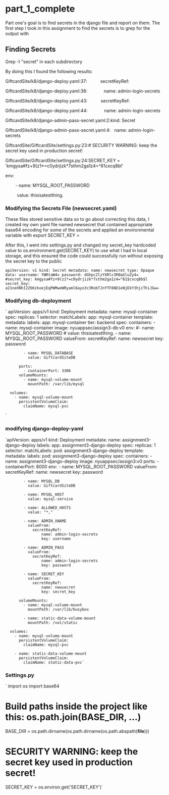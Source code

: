 # part_1_complete
Part one's goal is to find secrets in the django file and report on them. 
The first step I took in this assignment to find the secrets is to grep for the output with  

## Finding Secrets ## 
Grep -I "secret" in each subdirectory 

By doing this I found the following results: 

 
GiftcardSite/k8/django-deploy.yaml:37:                secretKeyRef: 

GiftcardSite/k8/django-deploy.yaml:38:                    name: admin-login-secrets 

GiftcardSite/k8/django-deploy.yaml:43:                secretKeyRef: 

GiftcardSite/k8/django-deploy.yaml:44:                    name: admin-login-secrets 

GiftcardSite/k8/django-admin-pass-secret.yaml:2:kind: Secret 

GiftcardSite/k8/django-admin-pass-secret.yaml:4:    name: admin-login-secrets 

GiftcardSite/GiftcardSite/settings.py:23:# SECURITY WARNING: keep the secret key used in production secret! 

GiftcardSite/GiftcardSite/settings.py:24:SECRET_KEY = 'kmgysa#fz+9(z1*=c0ydrjizk*7sthm2ga1z4=^61$cxcq8b$l' 

env: 

            - name: MYSQL_ROOT_PASSWORD 

              value: thisisatestthing. 
             
### Modifying the Secrets File (newsecret.yaml) ###
These files stored sensitive data so to go about correcting this data, I created my own yaml file named newsecret that contained appropriate base64 encoding for some of the secrets and applied an environmental variable with export SECRET_KEY = <value> 

After this, I went into settings.py and changed my secret_key hardcoded value to os.environment.get(SECRET_KEY) to use what I had in local storage, and this ensured the code could successfully run without exposing the secret key to the public 

` apiVersion: v1
kind: Secret
metadata:
    name: newsecret
type: Opaque
data:
    username: YWRtaW4=
    password: dGhpc2lzYXRlc3R0aGluZy4=
    #secret_key: kmgysa#fz+9(z1*=c0ydrjizk*7sthm2ga1z4=^61$cxcq8b$l
    secret_key: a21neXNhI2Z6KzkoejEqPWMweWRyaml6ayo3c3RobTJnYTF6ND1eNjEkY3hjcThiJGw=
    `
    
### Modifying db-deployment ###
`
apiVersion: apps/v1
kind: Deployment
metadata:
  name: mysql-container
spec:
  replicas: 1
  selector:
    matchLabels:
      app: mysql-container
  template:
    metadata:
      labels:
        app: mysql-container
        tier: backend
    spec:
      containers:
        - name: mysql-container
          image: nyuappsec/assign3-db:v0
          env:
            #- name: MYSQL_ROOT_PASSWORD
            #  value: thisisatestthing.
            - name: MYSQL_ROOT_PASSWORD 
              valueFrom:
                secretKeyRef:
                  name: newsecret
                  key: password

            - name: MYSQL_DATABASE
              value: GiftcardSiteDB

          ports:
            - containerPort: 3306
          volumeMounts:
            - name: mysql-volume-mount
              mountPath: /var/lib/mysql

      volumes:
        - name: mysql-volume-mount
          persistentVolumeClaim:
            claimName: mysql-pvc
   `
   
  ### modifying django-deploy-yaml ###
  `apiVersion: apps/v1
kind: Deployment
metadata:
  name: assignment3-django-deploy
  labels:
    app: assignment3-django-deploy
spec:
  replicas: 1
  selector:
    matchLabels:
      pod: assignment3-django-deploy
  template:
    metadata:
      labels:
        pod: assignment3-django-deploy
    spec:
      containers:
        - name: assignment3-django-deploy
          image: nyuappsec/assign3:v0
          ports:
            - containerPort: 8000
          env:
            - name: MYSQL_ROOT_PASSWORD
              valueFrom:
                secretKeyRef:
                  name: newsecret
                  key: password

            - name: MYSQL_DB
              value: GiftcardSiteDB

            - name: MYSQL_HOST
              value: mysql-service

            - name: ALLOWED_HOSTS
              value: "*,"

            - name: ADMIN_UNAME
              valueFrom:
                secretKeyRef:
                    name: admin-login-secrets
                    key: username

            - name: ADMIN_PASS
              valueFrom:
                secretKeyRef:
                    name: admin-login-secrets
                    key: password

            - name: SECRET_KEY
              valueFrom:
                secretKeyRef:
                    name: newsecret
                    key: secret_key

          volumeMounts:
            - name: mysql-volume-mount
              mountPath: /var/lib/busybox

            - name: static-data-volume-mount
              mountPath: /vol/static

      volumes:
        - name: mysql-volume-mount
          persistentVolumeClaim:
            claimName: mysql-pvc

        - name: static-data-volume-mount
          persistentVolumeClaim:
            claimName: static-data-pvc`
            
  ### Settings.py ###
  `
  import os
import base64

# Build paths inside the project like this: os.path.join(BASE_DIR, ...)
BASE_DIR = os.path.dirname(os.path.dirname(os.path.abspath(__file__)))

# SECURITY WARNING: keep the secret key used in production secret!
SECRET_KEY = os.environ.get('SECRET_KEY')`


   
   

